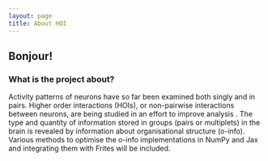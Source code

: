 ```yaml
---
layout: page
title: About HOI
---
```

## Bonjour!

### What is the project about?
Activity patterns of neurons have so far been examined both singly and in pairs. Higher order interactions (HOIs), or non-pairwise interactions between neurons, are being studied in an effort to improve analysis . The type and quantity of information stored in groups (pairs or multiplets) in the brain is revealed by information about organisational structure (o-info). Various methods to optimise the o-info implementations in NumPy and Jax and integrating them with Frites will be included.
